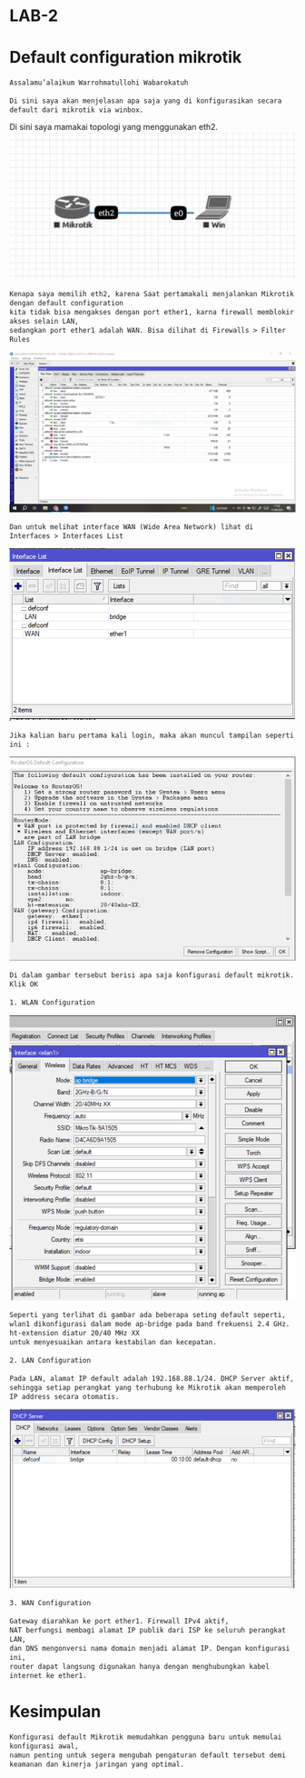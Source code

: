 
# LAB-2
# Default configuration mikrotik
    Assalamu’alaikum Warrohmatullohi Wabarokatuh

    Di sini saya akan menjelasan apa saja yang di konfigurasikan secara default dari mikrotik via winbox.   
   Di sini saya mamakai topologi yang menggunakan eth2.  
![oy](topologi1.jpeg)

    Kenapa saya memilih eth2, karena Saat pertamakali menjalankan Mikrotik dengan default configuration   
    kita tidak bisa mengakses dengan port ether1, karna firewall memblokir akses selain LAN,   
    sedangkan port ether1 adalah WAN. Bisa dilihat di Firewalls > Filter Rules  
![oy](dp1.PNG)

    Dan untuk melihat interface WAN (Wide Area Network) lihat di Interfaces > Interfaces List    
![oy](dp2.PNG)

    Jika kalian baru pertama kali login, maka akan muncul tampilan seperti ini :  
    
![oy](dp.PNG)

    Di dalam gambar tersebut berisi apa saja konfigurasi default mikrotik.  
    Klik OK  

    1. WLAN Configuration
    
![oy](dp5.PNG)

    Seperti yang terlihat di gambar ada beberapa seting default seperti,   
    wlan1 dikonfigurasi dalam mode ap-bridge pada band frekuensi 2.4 GHz.   
    ht-extension diatur 20/40 MHz XX   
    untuk menyesuaikan antara kestabilan dan kecepatan.  

    2. LAN Configuration 
    
    Pada LAN, alamat IP default adalah 192.168.88.1/24. DHCP Server aktif,   
    sehingga setiap perangkat yang terhubung ke Mikrotik akan memperoleh IP address secara otomatis.
    
![oy](dp6.PNG)

    3. WAN Configuration

    Gateway diarahkan ke port ether1. Firewall IPv4 aktif,  
    NAT berfungsi membagi alamat IP publik dari ISP ke seluruh perangkat LAN,  
    dan DNS mengonversi nama domain menjadi alamat IP. Dengan konfigurasi ini,  
    router dapat langsung digunakan hanya dengan menghubungkan kabel internet ke ether1.  

# Kesimpulan 
        
    Konfigurasi default Mikrotik memudahkan pengguna baru untuk memulai konfigurasi awal,   
    namun penting untuk segera mengubah pengaturan default tersebut demi keamanan dan kinerja jaringan yang optimal. 

    
